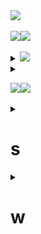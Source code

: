 <img src="https://fonts.freepik.com/api/render?variantId=11811&fontSize=72&text=Tasks+for+VSD+Squadron+FM">
<p><img src="https://fonts.freepik.com/api/render?variantId=11255&fontSize=24&text=This%20repo%20is%20created%20by%20Axat%20Gadhwal%20oF%20Gra"><img src="https://fonts.freepik.com/api/render?variantId=11255&fontSize=24&text=de%207th%20of%20APS%20Varanasi"></p>
<details><summary><img src="https://fonts.freepik.com/api/render?variantId=12086&fontSize=48&text=Task%201%20%3A%20Verilog%20code%20and%20PCF%20File%20Analysis"></summary>

<details><summary><H2>⚠Precautions and Steps before starting</H2></summary>

We need to make sure several things...

 <H3> - @ First refer to Datasheet and make sure that all steps are performed correctly.</H3>
           + Refer to <a href="https://github.com/Axat-Gadhwal/VSD-Squadron-FM-Project/commit/364cd6ba9da9dd026fda9a84b65e62c78609b679"> Datasheet</a>

> Make sure that all steps in the datasheet are performed correctly{installation, setup, etc.....}

## Let's begin...😲😲

After starting The Virtual Machine, it should look as follows :-
<br><Img Src="https://github.com/Axat-Gadhwal/Images-VSD-Internship/blob/main/Screenshot%20(257).png?raw=true">

### Open the terminal
<Img src="https://github.com/Axat-Gadhwal/Images-VSD-Internship/blob/main/Screenshot%20(264).png?raw=true">

### Navigate to `VSDSquadron_FM` directory because all projects are located there.
> Later navigating to the `blink_led` directory because all the things required to flash led like Makefile, ASC Code
<Img src="https://github.com/Axat-Gadhwal/Images-VSD-Internship/blob/main/Screenshot%20(266).png?raw=true">

### Seeing the contents of the blink_led....
<Img Src="https://github.com/Axat-Gadhwal/Images-VSD-Internship/blob/main/Screenshot%20(267).png?raw=true">

## Now we have made the base... Learning about these in later documents...

</details>

<details><summary><H2>Navigating files needed to execute the RGB Led Blinking Program</H2></summary>

## Till now we had seen the contents of the "blink_led" directory. Studing in deeper about them now....

> Use `nano` to see the files in a text editor called **nano**. Such as `nano Makefile` to see the Makefile, etc....

## Contents of "blink_led":-

### 1. Makefile
<br>`nano Makefile` to see the Makefile
<img src="https://github.com/Axat-Gadhwal/Images-VSD-Internship/blob/main/Screenshot%20(268).png?raw=true">
<br>Makefile Content
<img src="https://github.com/Axat-Gadhwal/Images-VSD-Internship/blob/main/Screenshot%20(269).png?raw=true">

### 2. Verilog Code{rgb_blink.v}
> `.v` stands for verilog
<p>`nano rgb_blink.v` to see the  Verilog file</p>
<img src="![image](https://github.com/user-attachments/assets/5bd39a72-a6c6-4a13-aef2-31487a2f1aa3)">
 <p>Verilog file content</p>
<img src="https://github.com/Axat-Gadhwal/Images-VSD-Internship/blob/main/Screenshot%20(271).png?raw=true">

### 3. PCF File{VSDSquadronFM.pcf}
> `.pcf` stands for PCF file format such as `.txt`.
<p>`nano VSDSquadronFM.pcf` to see the PCF File</p>
<img src="https://github.com/Axat-Gadhwal/Images-VSD-Internship/blob/main/Screenshot%20(272).png?raw=true">
<br>PCF File Content
<img src="https://github.com/Axat-Gadhwal/Images-VSD-Internship/blob/main/Screenshot%20(273).png?raw=true">

### 4. JSON Code{rgb_blink.json}
> `.json` stands for **json** file format.
<p>JSON File Content</p>
<img src="https://github.com/Axat-Gadhwal/Images-VSD-Internship/blob/main/Screenshot%20(274).png?raw=true">

### 5. ASC Code{rgb_blink.asc}
> `.asc` for **asc** file format.
<p>`nano rgb_blink.asc` to see the ASC File</p>
<img src="https://github.com/Axat-Gadhwal/Images-VSD-Internship/blob/main/Screenshot%20(275).png?raw=true">
> Unable to show the `asc` file's content. See later topics to see that...

### 6. Module Timings{rgb_blink.timings}
> `.timings` for **Module Timings**.
<P>`nano rgb_blink.timings` to see the Module Timings' file.</P>
<img src="https://github.com/Axat-Gadhwal/Images-VSD-Internship/blob/main/Screenshot%20(276).png?raw=true">
<br> Module Timings File Content
<img src="https://github.com/Axat-Gadhwal/Images-VSD-Internship/blob/main/Screenshot%20(277).png?raw=true">

</details>

<details><summary><H2> Step 1 - Understanding the Verilog code</H2></summary>
  


##  We need to understand this verilog code:-
     //----------------------------------------------------------------------------
    //                                                                          --
    //                         Module Declaration                               --
    //                                                                          --
    //----------------------------------------------------------------------------
    module top (
      // outputs
      output wire led_red  , // Red
      output wire led_blue , // Blue
      output wire led_green , // Green
      input wire hw_clk,  // Hardware Oscillator, not the internal oscillator
      output wire testwire
    );
    
      wire        int_osc            ;
      reg  [27:0] frequency_counter_i;
    
      assign testwire = frequency_counter_i[5];
     
      always @(posedge int_osc) begin
        frequency_counter_i <= frequency_counter_i + 1'b1;
      end
    
    
    //----------------------------------------------------------------------------
    //                                                                          --
    //                       Counter                                            --
    //                                                                          --
    //----------------------------------------------------------------------------
    
    //----------------------------------------------------------------------------
    //                                                                          --
    //                       Internal Oscillator                                --
    //                                                                          --
    //----------------------------------------------------------------------------
      SB_HFOSC #(.CLKHF_DIV ("0b10")) u_SB_HFOSC ( .CLKHFPU(1'b1), .CLKHFEN(1'b1), .CLKHF(int_osc));
    
    
    //----------------------------------------------------------------------------
    //                                                                          --
    //                       Instantiate RGB primitive                          --
    //                                                                          --
    //----------------------------------------------------------------------------
      SB_RGBA_DRV RGB_DRIVER (
        .RGBLEDEN(1'b1                                            ),
        .RGB0PWM (1'b0), // red
        .RGB1PWM (1'b0), // green
        .RGB2PWM (1'b1), // blue
        .CURREN  (1'b1                                            ),
        .RGB0    (led_red                                       ), //Actual Hardware connection
        .RGB1    (led_green                                       ),
        .RGB2    (led_blue                                        )
      );
      defparam RGB_DRIVER.RGB0_CURRENT = "0b000001";
      defparam RGB_DRIVER.RGB1_CURRENT = "0b000001";
      defparam RGB_DRIVER.RGB2_CURRENT = "0b000001";
    
    endmodule
## Purpose

  ### The purpose of this Verilog code is that it controls the RGB Led based on the Clock Inputs

  
   <details><summary><H3> Explanation of Verilog code </H3></summary>
     
<p>We need to understand this verilog code :-</p>


   
       module top (
      // outputs
      output wire led_red  , // Red
      output wire led_blue , // Blue
      output wire led_green , // Green
      input wire hw_clk,  // Hardware Oscillator, not the internal oscillator
      output wire testwire
     );






## Module Declaration

<p>The line module top ( begins the definition of a module named top. In Verilog, a module is a fundamental building block that encapsulates a design or a part of a design</p>







## Ports

<p>The ports are defined within the parentheses. Ports are the inputs and outputs of the module that allow it to interact with other modules or external signals.</p>

### Output Ports
 
   **output wire led_red:**
  This declares an output port named led_red, which is a wire type. It is intended to control the red component of an RGB LED.

  **output wire led_blue:**
  This declares an output port named led_blue, which controls the blue component of the RGB LED.

 **output wire led_green:**
This declares an output port named led_green, which controls the green component of the RGB LED.



### Input Ports

**input wire hw_clk:**
This declares an input port named hw_clk, which is a wire type. It represents the hardware oscillator clock input. This clock signal is used to synchronize operations within the module.









### Additional Output Port

**output wire testwire**
This declares another output port named testwire. The purpose of this port is typically for testing or debugging purposes, allowing you to output a signal that can be monitored externally.







### Summary

<p>The top module is designed to control an RGB LED with three output ports (for red, blue, and green) and takes a hardware clock input. It also includes an additional output for testing purposes. The actual functionality of how these outputs are driven would be defined in the rest of the module's code, which is not included in this snippet.</p>










</details>


<details><summary><H3>Internal Logic Components Analysis</H3></summary>


<details><summary><H4>Internal Oscillator (SB_HFOSC) instantiation</H4></summary>

#### The internal oscillator in the Verilog code is instantiated using the SB_HFOSC module, which generates a high-frequency clock signal for the design. Here’s a brief overview of its instantiation:

       SB_HFOSC #(.CLKHF_DIV ("0b10")) u_SB_HFOSC (
          .CLKHFPU(1'b1), // Power-up the oscillator
          .CLKHFEN(1'b1), // Enable the oscillator
          .CLKHF(int_osc) // Output clock signal
      );

## Purpose

<p>Generates a high-frequency clock signal (int_osc).</p>





## Parameters

#### CLKHF_DIV ("0b10"): 
Divides the output frequency by 2.








## Connections{Control Signals}

### CLKHFPU
<p>This connection basically powers up the oscillator</p>








### CLKHFEN

<P>This connection basically enables the Oscillator</P>










### CLKHF


<p>Output connected to internal int_osc signal</p>















## Summary

<p>This oscillator provides the clock signal used by the frequency counter and other components in the design.</p>










</details>






<details><summary style="font-size: 34em;"><H4>Frequency Counter Logic</H4></summary>
 
- A 28-bit register (frequency_counter_i) counts clock cycles from the internal oscillator.
* It increments on each rising edge of int_osc.

  <br>The 5th bit of the counter is assigned to testwire, which can be used for testing.

<p><A href="https://en.wikipedia.org/wiki/Frequency_counter#:~:text=Most%20frequency%20counters%20work%20by%20using%20a%20counter%2C,display%2C%20and%20the%20counter%20is%20reset%20to%20zero.">Explained briefly</A></p>

</details>


<details><summary><H4>RGB Led Driver (SB_RGBA_DRV) Overview</H4></summary>

<p>In the provided Verilog code, the RGB LED driver is instantiated using the SB_RGBA_DRV module. This module is specifically designed to control RGB LEDs, allowing for the adjustment of color and brightness through PWM (Pulse Width Modulation) signals.</p>

<details><summary><H5>Key components of the RGB Led Driver</H5></summary>

    
    
### Instantiation

    SB_RGBA_DRV RGB_DRIVER (
            .RGBLEDEN(1'b1), // Enable the RGB LED driver
            .RGB0PWM (1'b0), // Red PWM signal
            .RGB1PWM (1'b0), // Green PWM signal
            .RGB2PWM (1'b1), // Blue PWM signal
            .CURREN  (1'b1), // Enable current for the RGB LED
            .RGB0    (led_red),   // Connect to the red LED output
            .RGB1    (led_green), // Connect to the green LED output
            .RGB2    (led_blue)   // Connect to the blue LED output
        );




## Parameters

### RGBLEDEN

<p>This signal enables the RGB LED driver. It must be set to 1 for the driver to function.</p>



### RGB0PWM, RGB1PWM, RGB2PWM

These signals control the ` PWM ` for the **red**, **green**, and **blue** channels, respectively. A value of 1 means the LED is on, while 0 means it is ` off `.




### Curren
 This signal enables the current for the ` RGB LED `. It must be set to 1 for the LED to receive power.




#### RGB0, RGB1, RGB2

These are the actual output connections to the ` RGB LED ` for the **red, green, and blue** channels.














### Functionality

- The ` RGB LED ` driver takes the **PWM** signals and controls the brightness of each color channel of the RGB LED.
+ By adjusting the **PWM** signals, you can create different colors by mixing the intensities of red, green, and blue light.
* In the provided code, the driver is configured to turn on the blue LED (**RGB2PWM** is set to 1) while keeping the red and green LEDs off (RGB0PWM and RGB1PWM are set to 0).









### Current Settings

    defparam RGB_DRIVER.RGB0_CURRENT = "0b000001"; // Red current
    defparam RGB_DRIVER.RGB1_CURRENT = "0b000001"; // Green current
    defparam RGB_DRIVER.RGB2_CURRENT = "0b000001"; // Blue current

  <p>These parameters set the current levels for each color channel. The values can be adjusted to change the brightness of each LED color.</p>

> Current settings: All LEDs set to "0b000001" (minimum current)



### Output Connections

    RGB0 → led_red
    RGB1 → led_green
    RGB2 → led_blue








</details>














</details>








</details>


<details><summary><H3>Summary of Part 1 </H3></summary>

<details><summary><H4>Purpose</H4></summary>

This Verilog module serves as an RGB LED controller, integrating an internal oscillator and a frequency counter to facilitate precise management of RGB LED outputs. By providing a stable internal clock source, the module ensures reliable timing for LED operations while incorporating a dedicated test signal for external monitoring. This design is particularly well-suited for embedded systems that require consistent LED performance with minimal reliance on external components.








</details>

<details><summary><H4>Internal Logic and Oscillator</summary>

At the heart of the module is a high-frequency oscillator (SB_HFOSC), which acts as the internal timing source. The output from this oscillator drives a 28-bit frequency counter that increments with each clock cycle. This counter not only tracks timing information but also outputs its 5th bit to the ` testwire ` , enabling external observation of the counter's state. This setup allows for effective monitoring and debugging of the module's timing behavior.




</details>

<details><summary><H4>RGB Led Driver Functionality</summary>


The RGB LED driver (SB_RGBA_DRV) is responsible for controlling the LED outputs with the following key features:

### Current-Controlled Outputs

<p>Each color channel is configured with a minimum current setting of "0b000001," ensuring proper brightness levels.</p>


### Pulse Width Modulation

The driver utilizes PWM control for each color channel, allowing for dynamic adjustments in brightness and color mixing.



### Fixed Configuration

- The blue LED is configured to operate at maximum brightness (RGB2PWM = 1'b1), providing a vibrant blue output.
+ The red and green LEDs are set to minimum brightness (RGB0PWM = RGB1PWM = 1'b0), effectively turning them off.

#### This configuration enables the module to deliver precise control over the RGB LED's color output, ensuring stable operation while facilitating easy testing and monitoring capabilities.














</details>


</details>








</details>

<details><summary><H2>Step 2 - Creating the PCF File</H2></summary>

### That's the PCF File

    set_io  led_red	39
    set_io  led_blue 40
    set_io  led_green 41
    set_io  hw_clk 20
    set_io  testwire 17

<details><summary><H3>Overview of the PCF File</H3></summary>

 #### The PCF (Physical Constraints File) is used to define the physical pin assignments for the FPGA design. It specifies which physical pins on the FPGA correspond to the input and output ports defined in the Verilog code.

<details><summary><H4>Purpose</H4></summary>

#### The purpose of the PCF file is to map the logical signals defined in the Verilog module to the physical pins of the FPGA. This mapping is crucial for ensuring that the hardware behaves as intended when the design is implemented on the FPGA.


</details>

<details><summary><H4>Structure of the PCF File</H4></summary>

### The PCF file consists of pin assignments that specify the following:


### Pin Name

<p>The name of the physical pin on the FPGA</p>



### Signal Name

**The corresponding signal from the Verilog code.**





### Direction

Indicates whether the pin is an input or output.



















</details>

<details><summary><H4>Pin Assignments explained</summary>

**Each line in the PCF file corresponds to a specific pin assignment:** 


## set_io led_red 39

This line assigns the `led_red` output from the Verilog module to physical pin 39 on the FPGA. The ability to control the red LED is essential for color mixing in the RGB LED. By adjusting the PWM signal for this pin, the brightness of the red light can be varied, allowing for a wide range of colors when combined with green and blue.




## set_io led_blue 40
This line assigns the `led_blue` output to pin 40. Similar to the red LED, the blue LED's brightness is controlled via PWM. This pin is crucial for producing colors that require blue light, such as purple when mixed with red or cyan when mixed with green.



## set_io led_green 41

This line assigns the `led_green` output to pin 41. The green LED is vital for creating a full spectrum of colors. By varying the PWM signal on this pin, the intensity of the green light can be adjusted, enabling the creation of colors like yellow (when mixed with red) and white (when all colors are combined).


## set_io hw_clk 20
This line assigns the `hw_clk input` to pin 20. Provides the clock signal for synchronization. The clock signal is fundamental for the operation of digital circuits. It ensures that all components of the Verilog module operate in sync, particularly the frequency counter that drives the timing for the RGB LED driver.


## set_io testwire 17


This line assigns the `testwire output` to pin 17. This pin is important for debugging and verifying the functionality of the design. By monitoring the state of the testwire, developers can ensure that the internal oscillator and frequency counter are working correctly, which is critical for the overall performance of the RGB LED controller.








</details>


<details><summary><H4>Conclusion</H4></summary>

**These assignments ensure that the signals from the Verilog code are correctly routed to the appropriate pins on the FPGA for proper operation.**




</details>










</details>






</details>

<details><summary><H2>Step 3 - Integrating with the VSDSquadron FPGA Mini Board</H3></summary>

### Useful Links

- <a href="https://github.com/Axat-Gadhwal/VSD-Squadron-FM-Research-Internship/blob/main/Makefile">Access Makefile Here</a>
+ <a href="https://github.com/Axat-Gadhwal/VSD-Squadron-FM-Research-Internship/blob/main/VSDSquadronFMDatasheet.pdf">Access Datasheet Here</a>
* <a href="https://github.com/Axat-Gadhwal/VSD-Squadron-FM-Research-Internship/blob/main/ASC%20Code">Access ASC Code Here</a>
- <a href="https://github.com/Axat-Gadhwal/VSD-Squadron-FM-Research-Internship/blob/main/JSON%20Code">Access JSON Code Here</a>
+ <a href="https://github.com/Axat-Gadhwal/VSD-Squadron-FM-Research-Internship/blob/main/Module%20Timings">Access Module Timings Here</a>


<details><summary><H3>Steps to follow</H3></summary>

## We need to follow the following steps for flashing the RGB Led:-

<details><summary><H3>1. Review the FPGA Squadron FM <a href="https://github.com/Axat-Gadhwal/VSD-Squadron-FM-Research-Internship/blob/main/VSDSquadronFMDatasheet.pdf"> Datasheet</H3></summary>

#### To Understand its Features and Pinout


</details>

<details><summary><H3>2. Correlate Connections</H3></summary>

#### Use the datasheet to correlate the physical board connections with the PCF file and Verilog code




</details>

<details><summary><H3>3. Connect the Board to the Computer</H3></summary>

 #### Follow the instructions in the datasheet (e.g., using USB-C and ensuring FTDI connection).

> After connecting the board, Type `lsusb` to see if the board is connected or not...
> <img src="https://github.com/Axat-Gadhwal/Images-VSD-Internship/blob/main/Screenshot%20(278).png?raw=true">
> If you see something like `Future Technology Devices International...` something. You can conclude that the FPGA Board is connected.

### After connecting the board using USB-C, the board should look as follows:-

> Red light make us conclude that the board is connected.

<img src="https://github.com/Axat-Gadhwal/Images-VSD-Internship/blob/main/IMG-20250321-WA0018.jpg?raw=true">



</details>

<details><summary><H3>4. Follow the Makefile for Building and Flashing the Verilog Code:</H3></summary>

1. Run `make clean` to clear any previous builds.
   
2. Run `make build` to compile the Design.
  <img src="https://github.com/Axat-Gadhwal/Images-VSD-Internship/blob/main/Screenshot%20(279).png?raw=true">
3. Run `sudo make flash` to program the **FPGA** Board.
   <img src="https://github.com/Axat-Gadhwal/Images-VSD-Internship/blob/main/Screenshot%20(280).png?raw=true">

</details>

<details><summary><H3>5. Observe the Behaviour of RGB Led</H3></summary>

<p>Confirm successful programming by checking that the RGB LED blinks on the board.</p>

> After Running `make clean`, the board should appear as follows...
> <img src ="https://github.com/Axat-Gadhwal/Images-VSD-Internship/blob/main/IMG-20250321-WA0020.jpg?raw=true">





</details>

<details><summary><H3>Final Expected Behaviour</H3></summary>

 



### After "sudo make flash" the board should look as follows

https://github.com/user-attachments/assets/c7c5b021-d3b8-4a99-b1d9-c037566a84ae
 
 
</details>




</details>





</details>

<details><summary><H2>Step 4 - Final Documentation</H2></summary>

### This is a comprehensive report of all the 3 steps 


<details><summary><H3>Summary of Verilog Code Functionality</summary>

The Verilog code implements an RGB LED controller that utilizes an internal oscillator and a frequency counter to manage the RGB LED outputs. It allows for dynamic control of the LED colors based on clock inputs, enabling various color combinations through PWM (Pulse Width Modulation).






</details>

<details><summary><H3>Pin Mapping Details</H3></summary>

 #### The following pin assignments are defined in the PCF file:

<br>`led_red`--> Pin 39: Controls the red LED component.
<br>`led_blue`--> Pin 40: Controls the blue LED component.
<br>`led_green`--> Pin 41: Controls the green LED component.
<br>`hw_clk`--> Pin 20: Provides the clock signal for synchronization.
<br>`testwire`--> Pin 17: Outputs a test signal for monitoring.


</details>

<details><summary><H3>Integration Steps:</H3></summary>

- Reviewed the FPGA Mini board datasheet for features and pinout.
+ Mapped physical connections to the PCF file and Verilog code.
* Connected the board to the computer via USB-C.
- Followed the Makefile to build and flash the design.
     - Executed `make clean`, `make build`, and `sudo make flash`.
* Observed the RGB LED behavior to confirm successful programming.
- Observed the Final behaviour as :-
https://github.com/user-attachments/assets/c7c5b021-d3b8-4a99-b1d9-c037566a84ae  



</details>

<details><summary><H3>Challenges faced and Solutions Implemented</H3></summary>

### Faced challenges. But there were not many challenges. Main challenges were :

- The Oracle Virtual Box, sometimes frustrated me... I downloaded the `Extension File{ext.}` and when I tried to open Virtual Box. It showed problems, So I just opened the Extension File and luckily, then it worked, Like A **Hack** !!
+ Was very hard to understand things - just googled it and got hints....

**This is neither a Problem nor Solution, I just wanted that please add some projects similar to that of the VSD Squadron MINI like Smart Door, etc using Servo Motor.... Please**






</details>

</details>

</details>

<details><summary><p><Img src="https://fonts.freepik.com/api/render?variantId=12086&fontSize=48&text=Task%202%20%3A%20Implementing%20a%20Uart%20Loopback%20Mecha"><img src="https://fonts.freepik.com/api/render?variantId=12086&fontSize=48&text=nism"></p></summary>


<details><summary><H2>Objective</H2></summary>

The objective of this task is to implement a UART (Universal Asynchronous Receiver-Transmitter) loopback mechanism. This mechanism allows transmitted data to be immediately received back, facilitating the testing of UART functionality. By routing the transmitted data from the TX (Transmit) pin directly to the RX (Receive) pin, we can verify that the UART communication is functioning correctly without the need for external devices.



</details>

<details><summary><H2>Step 1 : Study the Existing Code</summary>

### UART is a widely used hardware communication protocol that enables serial communication between devices. It operates using two primary data lines:

- **TX(Transmit)** - The line used to send data from the device.
+ **RX(Recieve)**  - The line used to receive data into the device.

## Understanding the UART Loopback Mechanism

<p> A UART loopback mechanism is a diagnostic feature that allows the system to test its own communication capabilities. In this mode, any data sent to the TX pin is routed back to the RX pin of the same module. This setup is particularly useful for verifying that both the TX and RX lines are functioning correctly.</p>


## Existing Code:  
<p>The code for the UART loopback mechanism can be found in the repository <a href="https://github.com/thesourcerer8/VSDSquadron_FM/tree/main/uart_loopback">here</a>. This code includes the necessary Verilog modules to implement the UART protocol and the loopback functionality.</p>


<details><summary><H3>Analysis of the Existing code</H3></summary>


 The existing code for the UART loopback mechanism is designed to facilitate serial communication between the FPGA and external devices. It consists of two main components: the top module and the UART transmission module. Below is a detailed analysis of each component.


## 1. Top Module (top.v)

### The top module integrates the UART functionality and controls the RGB LEDs. Key features include:

- Module Declaration:

       module top (
        output wire led_red,   // Red LED output
        output wire led_blue,  // Blue LED output
        output wire led_green, // Green LED output
        output wire uarttx,    // UART Transmission pin
        input wire uartrx,     // UART Reception pin
        input wire hw_clk      // Hardware clock input
       );

     - This section declares the inputs and outputs of the top module. The `uart tx` pin is used for transmitting data, while the uartrx pin is used for receiving data. The RGB LEDs provide visual feedback based on the UART activity.

+ Internal Oscillator

The internal oscillator generates the clock signal for UART operation:

    SB_HFOSC #(.CLKHF_DIV ("0b10")) u_SB_HFOSC ( .CLKHFPU(1'b1), .CLKHFEN(1'b1), .CLKHF(int_osc

**This oscillator is configured to run at a specific frequency, which is essential for timing the UART communication.**..

* Loopback Logic:

The TX output is connected to the RX input, enabling loopback:

    assign uarttx = uartrx;


- RGB LED Control:

The RGB LED driver provides visual feedback based on the RX data:

     SB_RGBA_DRV RGB_DRIVER (
       .RGBLEDEN(1'b1),
       .RGB0PWM(uartrx),
       .RGB1PWM(uartrx),
       .RGB2PWM(uartrx),
       .CURREN(1'b1),
       .RGB0(led_green),
       .RGB1(led_blue),
       .RGB2(led_red)
     );


## 2. . UART Transmission Module (`uart_tx_8n1.v`)

This module handles the transmission of data over UART using the 8N1 format.

- Module Declaration:

      module uart_tx_8n1 (
          clk,        // input clock
          txbyte,     // outgoing byte
          senddata,   // trigger tx
          txdone,     // outgoing byte sent
          tx          // tx wire
      );

+ State Machine:

The module uses a state machine to manage the transmission process:

     parameter STATE_IDLE=8'd0;
     parameter STATE_STARTTX=8'd1;
     parameter STATE_TXING=8'd2;
     parameter STATE_TXDONE=8'd3;


* Transmission Logic:

The logic for sending data is implemented in an always block that triggers on the clock's rising edge:

     always @ (posedge clk) begin
         // Start sending?
         if (senddata == 1 && state == STATE_IDLE) begin
             state <= STATE_STARTTX;
             buf_tx <= txbyte;
             txdone <= 1'b0;
         end
         // Additional logic for sending bits...
     end




</details>




</details>


<details><summary><H2>Step 2 : Design Documentation</H2></summary>

<details><summary><H3>Block Diagram Illustrating the UART Loopback Architecture.</H3></summary>

## How to create Block Diagram ?🤔🤔

Block Diagrams are specific diagrams used to represent a flow or structure in an easy way..

Hints for creating the block diagram!!😣

- The internal oscillator (SB_HFOSC) implements a high - frequency oscillator.
     - Also generates internal clock signal(int_osc)
     - **Basically this means that the internal clock signal(int_osc) will be a high frequency oscillator.**
+ Also there is a 28 bit frequency counter(frequency_counter_i) which implements on every positive edge of internal oscillator(int_osc)
* The TX and RX {Transmit and Recieve} pins are connected directly with loopback.
* The RGB LED Driver {SB_RGBA_DRV} controls the three ports or channels :- led_red, led_blue, and led_green.
* Control Signals include RGB_LEDEN and Curren.

### With the help of the following hints, our Block Diagram will look as :-


![Screenshot (308)](https://github.com/user-attachments/assets/2af6f60c-cc63-4521-bb95-829e131f537a)
 

 



</details>

<details><summary><H3>Detailed circuit diagram showing connections between the FPGA and any Peripheral Devices used</H3></summary>

In the UART loopback mechanism, peripheral devices play a crucial role in enhancing the functionality of the FPGA. They allow for data input, output, and communication, making the system more versatile. The loopback feature itself is a testing mechanism that can be used to verify the functionality of these peripheral devices by ensuring that data sent from the TX pin is correctly received on the RX pin, allowing for immediate feedback and validation of the communication path.

## Types of Peripheral Devices

1️. Input Devices – Send data to the system
<br>🔹 Examples: Keyboard, Mouse, Microphone, Joystick, Scanner, Camera

2️.  Output Devices – Display or transmit information from the system
<br>🔹 Examples: Monitor, Speaker, Printer, LED Display, Buzzer

3️.  Storage Devices – Store data permanently or temporarily
<br>🔹 Examples: Hard Drive (HDD), Solid State Drive (SSD), USB Flash Drive, SD Card

4️.  Communication Devices – Enable data transfer between systems
<br>🔹 Examples: Wi-Fi Adapter, Ethernet Card, Bluetooth Module, UART Module

## 📌 Key Components & Their Functions

1️. Power Supply (VCC & GND)
+ Provides 3.3V power to the FPGA and peripherals.

- VCC (3.3V) → Supplies power to FPGA and USB-UART Bridge.

* GND (Ground) → Common ground connection for all components.

2️. FPGA Core (ICE40UP5K)
+ The main processing unit.

- Handles UART communication, LED control, and timing generation.

3️. USB-UART Bridge (FTDI FT232H)

+ Connects the FPGA to the PC for serial communication.

- TX (FPGA Pin 14) → RX (USB-UART Bridge)

* RX (FPGA Pin 15) → TX (USB-UART Bridge)

+ Powered by 3.3V & GND.

4️. UART Interface & UART Loopback

+ TX (Transmitter) and RX (Receiver) are connected internally to form a loopback.

- This means any data sent from the PC to the FPGA is immediately echoed back.

* Used for testing UART functionality.

5️. Internal Oscillator (int_osc)

+ Provides a clock signal for the FPGA.

- Connected to FPGA Pin 20.

* Used for timing UART operations.

6️. Frequency Counter (frequency_counter_i)

 + Generates a 9600Hz clock needed for UART baud rate.

- Takes input from int_osc and divides the frequency.

7️. RGB LEDs & RGB LED Driver

+ LEDs provide visual feedback on UART activity.

- Connected to FPGA Pins 39 (Red), 40 (Green), and 41 (Blue).

* LED Driver ensures proper current flow and brightness control.

## Circuit Diagram will look as follows:-
> © Drawn in draw.io

![Screenshot (310)](https://github.com/user-attachments/assets/d1efe0fd-bb97-47ab-8e7b-9046ed294381)



</details>

</details>

<details><summary><H2>Step 3 : Implementation</H2></summary>

<details><summary><H3>Steps to Transmit Code to the FPGA Board</H3></summary>

1. First run the Virtual Machine with the help of <a href="https://github.com/Axat-Gadhwal/VSD-Squadron-FM-Research-Internship/blob/main/VSDSquadronFMDatasheet.pdf"> Datasheet</a>.
2. Now create a folder and name it `uart_loopback_project` in desktop as follows:

![Screenshot (311)](https://github.com/user-attachments/assets/856d53f3-b5af-4feb-8a39-41f93450c98e)

3. Now open the terminal create the following files:-
<br>i.<a href="https://github.com/Axat-Gadhwal/VSD-Squadron-FM-Research-Internship/blob/main/Task%202%20%20necessary%20files/Makefile">Makefile</a>
<br>ii.<a href="https://github.com/Axat-Gadhwal/VSD-Squadron-FM-Research-Internship/blob/main/Task%202%20%20necessary%20files/VSDSquadronFM.pcf">PCF File</a>
<br>iii.<a href="https://github.com/Axat-Gadhwal/VSD-Squadron-FM-Research-Internship/blob/main/Task%202%20%20necessary%20files/top.v"> top module{verilog} file</a>
<br>iv.<a href="https://github.com/Axat-Gadhwal/VSD-Squadron-FM-Research-Internship/blob/main/Task%202%20%20necessary%20files/uart_trx.v"> uart verilog file</a>

## Steps needed to follow for creating the above files:-

<br>**1**. Open Firefox in your Virtual Machine
<br>**2**. Sign in into the web browser and access the Gmail link of the <a href="https://github.com/thesourcerer8/VSDSquadron_FM/tree/main/uart_loopback">uart_loopback</a>project.
<br>**3**. Now follow the following steps:-
<br>(a). Open the terminal and navigate into the `uart_loopback_project` directory created earlier.

![Screenshot (312)](https://github.com/user-attachments/assets/7006ba8d-47ed-478c-851c-dd0e9f53bfb5)

<br>(b) i. Now type `nano Makefile` so that a new file named **Makefile** gets created in the **Nano** editor.

![Screenshot (313)](https://github.com/user-attachments/assets/f695928a-50e8-4115-8ced-0b6f274cf238)

<br>    ii. Now enter the Makefile content and then press Ctrl+`x` and then Ctrl+`y` and then `Enter` to save and exit.

![Screenshot (325)](https://github.com/user-attachments/assets/0df24cf1-f8a3-4a5c-9609-6b6bf42a387a)

<br>(c) i. Now type `nano top.v` to create the Verilog file.

![Screenshot (314)](https://github.com/user-attachments/assets/a6fc1760-1530-428f-b99f-700b8bc90e12)

<br>    ii. Now enter the Verilog File Content and then save it.

![Screenshot (315)](https://github.com/user-attachments/assets/f7a3189e-6ae3-460f-a975-c5bf29aadc98)

<br>(d) i. Now type `nano uart_trx.v` to create the uart_trx verilog file.

![Screenshot (316)](https://github.com/user-attachments/assets/76ca75e4-4fbb-4f0e-b5ce-ca90d35f11b4)

<br>    ii. Now enter the Verilog File Content and Save it.

![Screenshot (317)](https://github.com/user-attachments/assets/3c1e4f56-f869-4248-9382-968d4d6f063a)

<br>(e) i. Now type `VSDSquadronFM.pcf` to create the PCF File.

![Screenshot (318)](https://github.com/user-attachments/assets/2fa3b2e1-e955-49a0-bf6a-6171707d0d36)

<br>    ii. Now enter the PCF File content and save it.

![Screenshot (326)](https://github.com/user-attachments/assets/19a1b520-d79f-4c1b-a1e1-25343a7371e0)

## Steps to transmit the code

1. Now type `ls -ltr` to see the File Contents.

![Screenshot (319)](https://github.com/user-attachments/assets/ae1ee586-8f9a-40d7-91bf-ede7d2c8333f)

> As we can see that all the files we need are created.

2. Now connect the FPGA Board with the help of <a href="https://github.com/Axat-Gadhwal/VSD-Squadron-FM-Research-Internship/blob/main/VSDSquadronFMDatasheet.pdf">Datasheet</a>.
3. Type `lsusb` to ensure that the board is connected.
     - If you see something as " Future Technologies...." ; This means that the FPGA Board is connected successfully and the computer system is recognising it.

![Screenshot (320)](https://github.com/user-attachments/assets/b2b3043e-7bf8-4b30-939e-d4aea3f44157)

4. Now type `make clean` to clear any previous build.

![Screenshot (320)](https://github.com/user-attachments/assets/b2b3043e-7bf8-4b30-939e-d4aea3f44157)

5. Now type `make build` to compile builds.

![Screenshot (321)](https://github.com/user-attachments/assets/b06dcbeb-d17a-4daa-8fcb-d4456e048aeb)

6. Now type `sudo make flash` to flash the FPGA Board.

![Screenshot (322)](https://github.com/user-attachments/assets/50fce659-f2cb-4df8-bbbb-c8db98e1aac9)




</details>




























</details>

<details><summary><H2>Step 4 : Testing and Verification</H2></summary>

## Using Picocom for Testing and Verification

1. Open the Virtual Machine.
2. Now navigate to the `uart_loopback_project` file created earlier.
3. Then type `sudo apt install picocom` to install the picocom.
4. Type `picocom --version` to check the **Picocom**'s version and ensure that if it is downloaded correctly.
5. Connect the FPGA Board.
6. Now type `make terminal`.

![Screenshot (327)](https://github.com/user-attachments/assets/ea495e87-ec2d-4a65-94ef-0d9b16d756f7)

7. Now you can see that whatever you type is recieved back called "loopback".

![Screenshot (328)](https://github.com/user-attachments/assets/a596bf35-7f2e-4b4b-98f2-d90fe0993cba)
 
8. Now press CTRL + `a` +`x` to exit the **Picocom** terminal.

![Screenshot (329)](https://github.com/user-attachments/assets/58890221-f085-4971-a359-714120462f06)





</details>

<details><summary><H2>Step 5 : Documentation</H2></summary>

# Summary of the Report

## Objective

<p>The main goal of this project was to set up and test a Universal Asynchronous Receiver-Transmitter (UART) loopback system using an FPGA board. In this setup, data that is sent out is immediately received back, making it a useful way to check if UART communication is working properly. The project involved learning the theory, designing the system, building the hardware, and testing the UART loopback function on the VSDSquadron FPGA Mini.</p>

<details><summary><H3>Step 1 : Study the existing code</H3></summary>

**Conceptual Framework**: UART is a fundamental serial communication protocol employing distinct TX (Transmit) and RX (Receive) channels for bidirectional data transmission.

**Loopback Mechanism**: The implementation of a loopback entails directly connecting the TX and RX pins, thereby enabling autonomous communication testing.

**Code Analysis**:

- **Top Module (top.v)**: Governs UART operations and LED-based visual feedback.

+ **Internal Oscillator (int_osc)**: Synthesizes high-frequency clock signals essential for timing control.

* **Loopback Logic**: Implements a direct assignment of TX to RX to establish the loopback mechanism.

- **RGB LED Driver**: Facilitates status indication via LED illumination corresponding to received data signals.

+ **UART Transmission Module (uart_tx_8n1.v)**: Employs a finite state machine (FSM) approach to manage UART data transmission.











</details>

<details><summary><H3>Step 2 : Design Documentation</H3></summary>

## Block Diagram illustrating the UART loopback architecture.

![Screenshot (308)](https://github.com/user-attachments/assets/2af6f60c-cc63-4521-bb95-829e131f537a)

## Detailed Circuit Diagram showing connections between the FPGA and any peripheral devices used.

![Screenshot (310)](https://github.com/user-attachments/assets/d1efe0fd-bb97-47ab-8e7b-9046ed294381)








</details>

<details><summary><H3>Step 3: Implementation</H3></summary>

## Development & File Structure:

- **Established essential project files (`Makefile`, `PCF file`, `top.v`, `uart_trx_.v`)**.

+ **Configured a virtualized development environment for FPGA synthesis and deployment.**

## Flashing Procedure:

- `make build` - Invoked to compile the Verilog HDL code.

+ `sudo make flash` - Executed to program the FPGA with the synthesized bitstream.

* `lsusb` - Utilized to confirm hardware detection and interface recognition.








</details>

<details><summary><H3> Step 4 : Testing and Verification</H3></summary>

**UART Communication Analysis via Picocom:**

- Installed and configured **picocom** to establish serial communication with the FPGA.

 + Conducted real-time loopback validation by transmitting characters and observing their reception.

* Addressed potential misconfigurations related to baud rate mismatches and hardware connectivity

**Functional Validation:**

- Confirmed data integrity—ensuring transmitted symbols were identically received via the loopback.

+ Verified visual indications through LED state transitions, corresponding to UART activity.





</details>




</details>

</details>

<details><summary><H1>s</H1></summary>





## Objective

<p>The purpose of this project is to develop and validate a UART transmitter module using an FPGA. This module enables serial communication by sending data from the FPGA to an external device, such as a computer or another microcontroller, through the Universal Asynchronous Receiver-Transmitter (UART) protocol.

This documentation provides a detailed breakdown of the code, hardware setup, implementation process, and testing procedures.

</p>

## Understanding Uart Transmission

UART is a widely used serial communication protocol that enables data exchange between devices. The protocol consists of two main lines:

- Tx(Transmit): Sends data from the transmitting device.
+ Rx(Recieve): Recieves data at the recieving device.

### Data Frame in UART(8N1 Configuration)

- **Each byte of data is transmitted in the 8N1 format, meaning:**
      + Data Bits
* No Parity Bit
* 1 Stop Bit

A typical UART data frame consists of:

1. Start Bit (1 bit, Low)

2. Data Bits (8 bits, Least Significant Bit first)

3. Stop Bit (1 bit, High)

The baud rate (speed of transmission) for this project is 9600 bps.






<details><summary><H2>Step 1 : Study the Existing Code</H2></summary>



## **`top.v` (Top-Level Module)**

This file acts as the main control module, integrating various components of the UART transmitter.

### **Module Declaration**

```verilog
module top (
  output wire led_red,  // Red LED Output
  output wire led_blue, // Blue LED Output
  output wire led_green, // Green LED Output
  output wire uarttx, // UART Transmission Pin
  input wire hw_clk  // FPGA Clock Input
);
```

- **`led_red, led_blue, led_green`** – Indicate the system’s status.
- **`uarttx`** – Transmit pin for sending serial data.
- **`hw_clk`** – Hardware clock input for timing control.

### **Clock Frequency Counter**

```verilog
reg [27:0] frequency_counter_i;
reg clk_9600 = 0;
reg [31:0] cntr_9600 = 32'b0;
parameter period_9600 = 625;
```

- **`frequency_counter_i`** – 28-bit counter for timing operations.
- **`clk_9600`** – Generated clock signal for UART (9600 Hz).
- **`cntr_9600`** – Counter to achieve the correct baud rate.
- **`period_9600`** – Determines when to toggle `clk_9600`.

### **UART Transmission Instantiation**

```verilog
uart_tx_8n1 DanUART (
  .clk(clk_9600),
  .txbyte("D"),
  .senddata(frequency_counter_i[24]),
  .tx(uarttx)
);
```

- **`clk(clk_9600)`** – Supplies the 9600 Hz clock.
- **`txbyte("D")`** – Sends the character `'D'` continuously.
- **`senddata(frequency_counter_i[24])`** – Controls when data is sent.
- **`tx(uarttx)`** – Connects to the UART TX pin.

### **Clock Division for 9600 Baud Rate**

```verilog
always @(posedge int_osc) begin
  frequency_counter_i <= frequency_counter_i + 1'b1;
  cntr_9600 <= cntr_9600 + 1;
  if (cntr_9600 == period_9600) begin
    clk_9600 <= ~clk_9600;
    cntr_9600 <= 32'b0;
  end
end
```

- This logic ensures **clk_9600 toggles** at the correct rate for UART transmission.

---

## **`uart_trx.v` (UART Transmission Logic)**

This module implements the **8N1 UART transmission protocol**.

### **State Machine for Transmission**

```verilog
parameter STATE_IDLE=8'd0;
parameter STATE_STARTTX=8'd1;
parameter STATE_TXING=8'd2;
parameter STATE_TXDONE=8'd3;
```

- Defines **four states** for handling transmission.

### **Transmission Control Logic**

```verilog
always @ (posedge clk) begin
  if (senddata == 1 && state == STATE_IDLE) begin
    state <= STATE_STARTTX;
    buf_tx <= txbyte;
    txdone <= 1'b0;
  end
  else if (state == STATE_IDLE) begin
    txbit <= 1'b1;
    txdone <= 1'b0;
  end
```

- On `senddata` trigger, the system moves to **STATE_STARTTX**.
- It loads the byte to be transmitted (`buf_tx`).

### **Sending Start Bit (Low)**

```verilog
if (state == STATE_STARTTX) begin
  txbit <= 1'b0;
  state <= STATE_TXING;
end
```

- The start bit (`0`) is sent.

### **Transmitting 8 Data Bits**

```verilog
if (state == STATE_TXING && bits_sent < 8'd8) begin
  txbit <= buf_tx[0];
  buf_tx <= buf_tx>>1;
  bits_sent = bits_sent + 1;
end
```

- Bits are shifted **one by one** into `txbit`.

### **Stop Bit and Completion**

```verilog
else if (state == STATE_TXING) begin
  txbit <= 1'b1;
  bits_sent <= 8'b0;
  state <= STATE_TXDONE;
end
if (state == STATE_TXDONE) begin
  txdone <= 1'b1;
  state <= STATE_IDLE;
end
```

- Sends the **stop bit (`1`)**.
- **Returns to IDLE state** after completion.

---


</details>

<details><summary><H2>Step 2 : Design Documentation</H2></summary>

To ensure a clear understanding of the UART transmitter module, we need to create two essential diagrams:

# 1. Block diagram detailing the UART transmitter module.

## 1. Identify the Key Components

Every UART transmitter has these core blocks:

## UART Transmitter Block Components

This table summarizes the key components of the UART transmitter module:

| Section             | Function                                    | Example Variable Names (Verilog) |
|---------------------|---------------------------------------------|----------------------------------|
| **Input Signals**   | Provide data, clock, and trigger           | `txbyte`, `clk (int_osc)`, `senddata` |
| **Data Processing** | Stores data and tracks bit transmission    | `buf_tx`, `bits_sent`, `txbit`  |
| **State Machine Control** | Controls the transmission process   | `state`, `Next State Logic`     |
| **Output Signals**  | Provides serial output and status flag     | `tx`, `txdone`                  |

### How to Use This Table
- **Input Signals:** These initiate the transmission process.
- **Data Processing:** Manages storing and shifting the data bits.
- **State Machine Control:** Handles different states of transmission.
- **Output Signals:** Final transmitted data and status indicator.

<img src="https://github.com/user-attachments/assets/8fd1707c-9554-4d2e-98ab-0f3aeb79b644" Height=500 Weidth=400>






# 2. Develop a circuit diagram illustrating the FPGA's UART TX pin connection to the receiving device:

## 1. Identify Key Components
To ensure a complete circuit diagram, you need the following components:

<br>✅ FPGA Board (e.g., Lattice iCE40, Xilinx, or Intel FPGA)
<br>✅ UART-Compatible Device (e.g., PC, microcontroller, USB-to-UART adapter)
<br>✅ Voltage Level Shifter (if required, e.g., FPGA operates at 3.3V and the receiver at 5V)
<br>✅ Decoupling Capacitors (optional but recommended for signal stability)
<br>✅ Common Ground Connection (ensures proper data transmission)

## Circuit Diagram:-

![image](https://github.com/user-attachments/assets/cd24bc96-226d-4858-ad64-76666d7d7f80)













</details>

<details><summary><H2>Step 3 : Implementation</H2></summary>

Till this we created several files in the VM itself. But now we will transmit the code by cloning the repository, thus those files will be created/added automatically to the VM.

## Steps to clone the repository

1. Open the Virtual Machine.
2. On GitHub, navigate to the main page of the repository.
3. Above the list of files, click  Code.

![image](https://github.com/user-attachments/assets/c6f9de06-8be4-47f9-a451-204a3b0a8ed5)
> Screenshot of the list of files on the landing page of a repository. The "Code" button is highlighted with a dark orange outline.
4. Copy the URL for the repository.
     - To clone the repository using HTTPS, under "HTTPS", click .
     - To clone the repository using an SSH key, including a certificate issued by your organization's SSH certificate authority, click SSH, then click .
     - To clone a repository using GitHub CLI, click GitHub CLI, then click .

![image](https://github.com/user-attachments/assets/56d427e3-1e04-4a91-9e67-2f48c54f39a3)
> Screenshot of the "Code" dropdown menu. To the right of the HTTPS URL for the repository, a copy icon is outlined in dark orange.
4. Open Git Bash.
8. Change the current working directory to the location where you want the cloned directory.
9. Type git clone, and then paste the URL you copied earlier.

     git clone https://github.com/YOUR-USERNAME/YOUR-REPOSITORY

## Transmitting the code to the FPGA Board

Till now we have cloned the Github repo. This basically means that we doesn't need to create files for transmission.

Access the necessary files in this <a href="https://github.com/Axat-Gadhwal/VSD-Squadron-FM-Research-Internship/tree/main/Task%203%20necessary%20files"> folder</a>.

1. Create a folder named **`uart_transmitter_module`**.

![Screenshot (334)](https://github.com/user-attachments/assets/2f4e3c45-ddcb-4bef-bb5b-82ac9359d758)

2. Now recall the cloning step. Ensure that before cloning, you are in the correct file/directory in which you want the file to be installed.
3. Your repo file will be created in that file.

![Screenshot (341)](https://github.com/user-attachments/assets/9e5c07b4-a167-4f55-b138-ae642e13692c)

4. Now open the Terminal and navigate to our `uart_transmitter_module` file create earlier.

![Screenshot (342)](https://github.com/user-attachments/assets/f206b718-64a2-4f65-be0f-db550eb05bea)

5. Now type :-

       cd `VSD-Squadron-FM-Research-Internship` \ This is because that's my cloned repository name which is now a folder
       cd `'Task 3 necessary files` \ Files storing the necessary codes

![Screenshot (344)](https://github.com/user-attachments/assets/bd26c4c3-dd80-49f1-9428-8e6db04dad59)

 6. Now type `ls-ltr` to see the file contents.{For the repo}

![Screenshot (343)](https://github.com/user-attachments/assets/b9fdc3f2-7cbc-4ea5-896a-cf2930495fce)

7. Now type `ls-ltr` to see the file contents.{For the codes' file}

![Screenshot (344)](https://github.com/user-attachments/assets/bd26c4c3-dd80-49f1-9428-8e6db04dad59)

8. Now type `lsusb` to ensure if the FPGA Board is connected or not.

![Screenshot (345)](https://github.com/user-attachments/assets/9e51a852-ddc0-42ae-a023-68f51fc67bbc)

9. `make clean` to clear any previous builds.

![Screenshot (346)](https://github.com/user-attachments/assets/a5d3ac62-a01a-4272-83e2-efe6b3ebd6fe)

9. Now type `make build` to compile builds.

![Screenshot (347)](https://github.com/user-attachments/assets/30209715-c513-4111-83ba-bb8281a0512d)



10. Now type `sudo make flash` to transmit the code.

![Screenshot (348)](https://github.com/user-attachments/assets/02f58861-38c6-4eb6-a2f3-c7faa113f8fb)


https://github.com/user-attachments/assets/e424f021-3df0-4597-9609-d7c4ea24119a






</details>

<details><summary><H2>Step 4 : Testing and Verification</H2></summary>

1. First install putty using `sudo apt install putty` in the terminal.
2. Then type `sudo putty` to run putty.

![Screenshot (349)](https://github.com/user-attachments/assets/48f71df0-35b6-4bb6-b93a-6b3c70f54a61)

3. A screen will appear.






</details>

<details><summary><H2>Step 5 : Summary</H2></summary>

<details><summary><H3>Step 1: Understanding UART Transmission & Analyzing the Code</H3></summary>

## UART Basics

- UART consists of two main lines.
      - **TX(Transmit)**: Sends Data
      - **RX(Recieve)**: Recieves Data
+ 8N1 Data Frame Format:-
     - 1 Start Bit (Low)
     - 8 Data Bits
     - 1 Stop Bit (High)
     - Baud Rate: 9600 bps

 ##  Code Analysis

 - **top.v** (Top-Level Module):
     - Controls the Entire UART Transmission process.
     - Key Variables: `uarttx` (TX Pin), `hw_clk` (Clock), `led_red/blue/green` (Status LED's).
     - Implements clock division to generate a 9600 Hz clock signal for UART.
- **uart_trx.v** (UART Transmission Logic):
     - Implements a FSM(Finite State Machine) with four states:
          1. IDLE: Waits for Transmission Trigger
          2. STARTTX: Sends the start bit (0)
          3. TXING: Sends 8 data bits
          4. TXDONE: Sends the stop bit(1) and returns to IDLE
     - Uses bitwise shifts to transmit the data serially.
    







</details>

<details><summary><H3>Step 2 : Design Documentation</H3></summary>


## Block diagram detailing the UART transmitter module.

<img src="https://github.com/user-attachments/assets/8fd1707c-9554-4d2e-98ab-0f3aeb79b644" Height=500 Weidth=400>

## Develop a circuit diagram illustrating the FPGA's UART TX pin connection to the receiving device:

![image](https://github.com/user-attachments/assets/cd24bc96-226d-4858-ad64-76666d7d7f80)




</details>

<details><summary><H3>Step 3 : Implementation (Code Transmission to FPGA Board)</H3></summary>

- Cloned the repository for codes
+ Codes for transmitting the code to the FPGA Board:
     - `make clean`
     - `make build`
     - `sudo make flash`
 
</details>


<details><summary><H3>Step 4 : Testing and Verification</H3></summary>

### Used Putty for testing and Verification








</details>

</details>



</details>

<details><summary><H1>w</H1></summary>

# Objective

The goal of this project is to implement a UART transmitter that communicates real-time sensor data from an FPGA to an external device. This enables the FPGA to relay information gathered from sensors, facilitating data monitoring and analysis.

# Understading UART Transmission

### UART (Universal Asynchronous Receiver-Transmitter) is a serial communication protocol that allows for asynchronous data transmission between devices. It operates using two primary lines:

- **Tx (Transmit)**: The line used to send data from the transmitter.
+ **Rx (Receive)**: The line used to receive data at the receiving end.
 # Data Frame Structure in UART (8N1 Configuration)
### In the 8N1 configuration, each data byte is structured as follows:

- **Start Bit**: 1 bit (Low) indicating the beginning of transmission.
+ **Data Bits**: 8 bits of actual data, sent least significant bit first.
* **Stop Bit**: 1 bit (High) indicating the end of transmission.

> The standard baud rate for this project is set to 9600 bps.

<details><summary><h2>Step 1: Study the Existing Code</h2></summary>

## **`top.v`(Top Level Module)**

This module integrates the sensor input and the UART transmitter, managing the flow of data from the sensor to the UART output.

### Module Declaration

     module top (
       output wire led_status, // Status LED Output
       output wire uart_tx,    // UART Transmission Pin
       input wire hw_clk,      // FPGA Clock Input
       input wire sensor_input  // Sensor Data Input
     );


- `led_status`: Indicates the operational status of the system.
- `uart_tx`: The pin used for UART transmission.
- `hw_clk`: The clock signal for the FPGA.
- `sensor_input`: The data input from the sensor.

reg [7:0] sensor_data; // Register to hold the sensor data

### Sensor Data Handling

- `sensor_data`: Stores the latest reading from the sensor.

### UART Transmission Instantiation

     uart_tx_8n1 uart_transmitter (
       .clk(clk_9600),
       .txbyte(sensor_data),
       .senddata(trigger_send),
       .tx(uart_tx)
     );



- `txbyte(sensor_data)`: Sends the sensor data through UART.
+ `trigger_send`: A signal that initiates the transmission when the sensor data is ready.

### Clock Division for UART Baud Rate

     always @(posedge hw_clk) begin
       // Logic to generate a 9600 Hz clock for UART transmission
     end

- This section ensures that the clock frequency is suitable for UART communication.

## **`uart_tx_8n1.v`** (UART Transmission Logic)

This module implements the UART transmission protocol, specifically the 8N1 format.

### State Machine Definition

    parameter STATE_IDLE=8'd0;
    parameter STATE_STARTTX=8'd1;
    parameter STATE_TXING=8'd2;
    parameter STATE_TXDONE=8'd3;

- The state machine consists of four states to manage the transmission process.

### Transmission Control Logic

    always @ (posedge clk) begin
      if (senddata == 1 && state == STATE_IDLE) begin
        state <= STATE_STARTTX;
        buf_tx <= txbyte;
        txdone <= 1'b0;
      end
      else if (state == STATE_IDLE) begin
        txbit <= 1'b1; // Idle state is high
        txdone <= 1'b0;
      end
    

 - The system transitions to STATE_STARTTX when data is ready to be sent.

### Sending the Start Bit

    if (state == STATE_STARTTX) begin
      txbit <= 1'b0; // Start bit is low
      state <= STATE_TXING;
    end

- The start bit is transmitted first

### Data Bit Transmission

    if (state == STATE_TXING && bits_sent < 8'd8) begin
      txbit <= buf_tx[0]; // Send the least significant bit
      buf_tx <= buf_tx >> 1; // Shift the buffer
      bits_sent = bits_sent + 1;
    end

- Each Data Bit is sent sequentially

### Stop Bit and State Reset

    else if (state == STATE_TXING) begin
      txbit <= 1'b1; // Stop bit is high
      bits_sent <= 8'b0;
      state <= STATE_TXDONE;
     end
    if (state == STATE_TXDONE) begin
      txdone <= 1'b1; // Transmission complete
      state <= STATE_IDLE; // Return to idle state
    end






</details>


<details><summary><H2>Step 2 : Design Documentation</H2></summary>


![image](https://github.com/user-attachments/assets/cb3894a3-8c65-41ae-b42a-cd2561de83f8)












</details>


<details><summary><H2>Step 3 : Implementation</H2></summary>
















</details>







</details>








































































